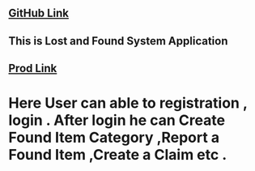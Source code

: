 ## [GitHub Link](https://github.com/Porgramming-Hero-web-course/l2-b2-fullstack-track-assignment-8-Shihab2022)

## This is Lost and Found System Application

## [Prod Link](https://assignment8-dun.vercel.app/)

# Here User can able to registration , login . After login he can Create Found Item Category ,Report a Found Item ,Create a Claim etc .
